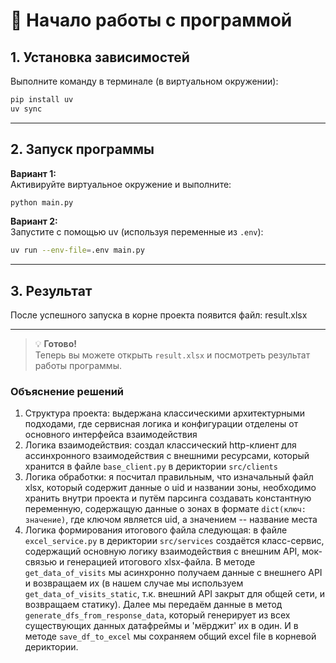 # 🚀 Начало работы с программой

## 1. Установка зависимостей

Выполните команду в терминале (в виртуальном окружении):

```sh
pip install uv
uv sync
```

---

## 2. Запуск программы

**Вариант 1:**  
Активируйте виртуальное окружение и выполните:

```sh
python main.py
```

**Вариант 2:**  
Запустите с помощью uv (используя переменные из `.env`):

```sh
uv run --env-file=.env main.py
```

---

## 3. Результат

После успешного запуска в корне проекта появится файл: result.xlsx


---

> 💡 **Готово!**  
> Теперь вы можете открыть `result.xlsx` и посмотреть результат работы программы.



### Объяснение решений

1. Структура проекта: выдержана классическими архитектурными подходами, где сервисная логика и конфигурации отделены от основного интерфейса взаимодействия
2. Логика взаимодействия: создал классический http-клиент для ассинхронного взаимодействия с внешними ресурсами, который хранится в файле `base_client.py` в дериктории `src/clients`
3. Логика обработки: я посчитал правильным, что изначальный файл xlsx, который содержит данные о uid и названии зоны, необходимо хранить внутри проекта и путём парсинга создавать константную переменную, содержащую данные о зонах в формате `dict(ключ: значение)`, где ключом является uid, а значением -- название места
4. Логика формирования итогового файла следующая: в файле `excel_service.py` в дериктории `src/services` создаётся класс-сервис, содержащий основную логику взаимодействия с внешним API, мок-связью и генерацией итогового xlsx-файла.
В методе `get_data_of_visits` мы асинхронно получаем данные с внешнего API и возвращаем их (в нашем случае мы используем `get_data_of_visits_static`, т.к. внешний API закрыт для общей сети, и возвращаем статику). Далее мы передаём данные в метод `generate_dfs_from_response_data`, который генерирует из всех существующих данных датафреймы и 'мёрджит' их в один. И в методе `save_df_to_excel` мы сохраняем общий excel file в корневой дериктории.
